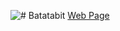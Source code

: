 ![# Batatabit](https://user-images.githubusercontent.com/85971847/186681508-62102bac-765b-4fab-9bf7-5d2fdfc95127.png)
[Web Page](https://agusgonz.github.io/Batatabit/ "Web Page")
